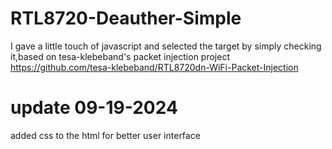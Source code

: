# RTL8720-Deauther-Simple
I gave a little touch of javascript and selected the target by simply checking it,based on tesa-klebeband's packet injection project https://github.com/tesa-klebeband/RTL8720dn-WiFi-Packet-Injection
# update 09-19-2024
added css to the html for better user interface
